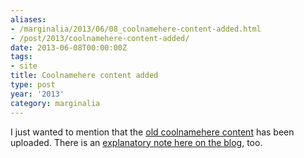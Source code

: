 ```yaml
---
aliases:
- /marginalia/2013/06/08_coolnamehere-content-added.html
- /post/2013/coolnamehere-content-added/
date: 2013-06-08T00:00:00Z
tags:
- site
title: Coolnamehere content added
type: post
year: '2013'
category: marginalia
---
```

[old coolnamehere content]: /categories/coolnamehere/
[explanatory note here on the blog]:  /post/2013/coolnamehere-random-geekery/
I just wanted to mention that the [old coolnamehere content][] has been uploaded. There is 
an [explanatory note here on the blog][], too.
<!-- TEASER_END -->
